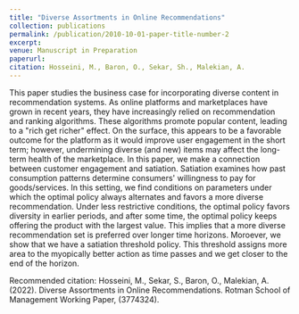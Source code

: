 ```yaml
---
title: "Diverse Assortments in Online Recommendations"
collection: publications
permalink: /publication/2010-10-01-paper-title-number-2
excerpt: 
venue: Manuscript in Preparation
paperurl: 
citation: Hosseini, M., Baron, O., Sekar, Sh., Malekian, A.
---
```

This paper studies the business case for incorporating diverse content in recommendation systems. As online platforms and marketplaces have grown in recent years, they have increasingly relied on recommendation and ranking algorithms. These algorithms promote popular content, leading to a "rich get richer" effect. On the surface, this appears to be a favorable outcome for the platform as it would improve user engagement in the short term; however, undermining diverse (and new) items may affect the long-term health of the marketplace. In this paper, we make a connection between customer engagement and satiation. Satiation examines how past consumption patterns determine consumers' willingness to pay for goods/services. In this setting, we find conditions on parameters under which the optimal policy always alternates and favors a more diverse recommendation. Under less restrictive conditions, the optimal policy favors diversity in earlier periods, and after some time, the optimal policy keeps offering the product with the largest value. This implies that a more diverse recommendation set is preferred over longer time horizons. Moroever, we show that we have a satiation threshold policy. This threshold assigns more area to the myopically better action as time passes and we get closer to the end of the horizon.




Recommended citation: Hosseini, M., Sekar, S., Baron, O., Malekian, A. (2022). Diverse Assortments in Online Recommendations. Rotman School of Management Working Paper, (3774324).